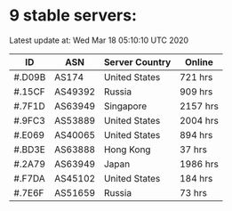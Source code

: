 # 9 stable servers:

Latest update at: Wed Mar 18 05:10:10 UTC 2020

| ID | ASN | Server Country | Online |
| -- | --- | -------------- | ------ |
| #.D09B | AS174 | United States | 721 hrs |
| #.15CF | AS49392 | Russia | 909 hrs |
| #.7F1D | AS63949 | Singapore | 2157 hrs |
| #.9FC3 | AS53889 | United States | 2004 hrs |
| #.E069 | AS40065 | United States | 894 hrs |
| #.BD3E | AS63888 | Hong Kong | 37 hrs |
| #.2A79 | AS63949 | Japan | 1986 hrs |
| #.F7DA | AS45102 | United States | 184 hrs |
| #.7E6F | AS51659 | Russia | 73 hrs |


